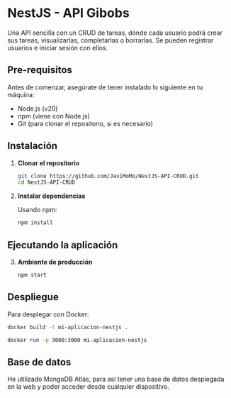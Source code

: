 
# NestJS - API Gibobs

Una API sencilla con un CRUD de tareas, dónde cada usuario podrá crear sus tareas, visualizarlas, completarlas o borrarlas. Se pueden registrar usuarios e iniciar sesión con ellos.

## Pre-requisitos

Antes de comenzar, asegúrate de tener instalado lo siguiente en tu máquina:

- Node.js (v20)
- npm (viene con Node.js)
- Git (para clonar el repositorio, si es necesario)

## Instalación

1. **Clonar el repositorio**

   ```bash
   git clone https://github.com/JaviMoMo/NestJS-API-CRUD.git
   cd NestJS-API-CRUD
   ```

2. **Instalar dependencias**

   Usando npm:

   ```bash
   npm install
   ```

## Ejecutando la aplicación

3. **Ambiente de producción**


   ```bash
   npm start
   ```

## Despliegue

Para desplegar con Docker:

   ```bash
   docker build -t mi-aplicacion-nestjs .
   ```

   ```bash
   docker run -p 3000:3000 mi-aplicacion-nestjs
   ```

## Base de datos

He utilizado MongoDB Atlas, para así tener una base de datos desplegada en la web y poder acceder desde cualquier dispositivo. 

